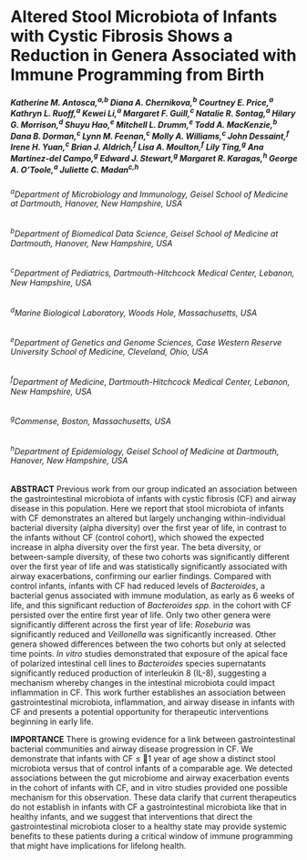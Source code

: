 # Altered Stool Microbiota of Infants with Cystic Fibrosis Shows a Reduction in Genera Associated with Immune Programming from Birth

##### Katherine M. Antosca,<sup>a,b</sup> Diana A. Chernikova,<sup>b</sup> Courtney E. Price,<sup>a</sup> Kathryn L. Ruoff,<sup>a</sup> Kewei Li,<sup>a</sup> Margaret F. Guill,<sup>c</sup> Natalie R. Sontag,<sup>a</sup> Hilary G. Morrison,<sup>d</sup> Shuyu Hao,<sup>e</sup> Mitchell L. Drumm,<sup>e</sup> Todd A. MacKenzie,<sup>b</sup> Dana B. Dorman,<sup>c</sup> Lynn M. Feenan,<sup>c</sup> Molly A. Williams,<sup>c</sup> John Dessaint,<sup>f</sup> Irene H. Yuan,<sup>c</sup> Brian J. Aldrich,<sup>f</sup> Lisa A. Moulton,<sup>f</sup> Lily Ting,<sup>g</sup> Ana Martinez-del Campo,<sup>g</sup> Edward J. Stewart,<sup>g</sup> Margaret R. Karagas,<sup>h</sup>   George A. O’Toole,<sup>a</sup> Juliette C. Madan<sup>c,h</sup>

###### <sup>a</sup>Department of Microbiology and Immunology, Geisel School of Medicine at Dartmouth, Hanover, New Hampshire, USA 
###### <sup>b</sup>Department of Biomedical Data Science, Geisel School of Medicine at Dartmouth, Hanover, New Hampshire, USA 
###### <sup>c</sup>Department of Pediatrics, Dartmouth-Hitchcock Medical Center, Lebanon, New Hampshire, USA
###### <sup>d</sup>Marine Biological Laboratory, Woods Hole, Massachusetts, USA
###### <sup>e</sup>Department of Genetics and Genome Sciences, Case Western Reserve University School of Medicine, Cleveland, Ohio, USA 
###### <sup>f</sup>Department of Medicine, Dartmouth-Hitchcock Medical Center, Lebanon, New Hampshire, USA
###### <sup>g</sup>Commense, Boston, Massachusetts, USA
###### <sup>h</sup>Department of Epidemiology, Geisel School of Medicine at Dartmouth, Hanover, New Hampshire, USA

**ABSTRACT** Previous work from our group indicated an association between the gastrointestinal microbiota of infants with cystic fibrosis (CF) and airway disease in this population. Here we report that stool microbiota of infants with CF demonstrates an altered but largely unchanging within-individual bacterial diversity (alpha diversity) over the first year of life, in contrast to the infants without CF (control cohort), which showed the expected increase in alpha diversity over the first year. The beta diversity, or between-sample diversity, of these two cohorts was significantly different over the first year of life and was statistically significantly associated with airway exacerbations, confirming our earlier findings. Compared with control infants, infants with CF had reduced levels of *Bacteroides*, a bacterial genus associated with immune modulation, as early as 6 weeks of life, and this significant reduction of *Bacteroides spp.* in the cohort with CF persisted over the entire first year of life. Only two other genera were significantly different across the first year of life: *Roseburia* was significantly reduced and *Veillonella* was significantly increased. Other genera showed differences between the two cohorts but only at selected time points. *In vitro* studies demonstrated that exposure of the apical face of polarized intestinal cell lines to *Bacteroides* species supernatants significantly reduced production of interleukin 8 (IL-8), suggesting a mechanism whereby changes in the intestinal microbiota could impact inflammation in CF. This work further establishes an association between gastrointestinal microbiota, inflammation, and airway disease in infants with CF and presents a potential opportunity for therapeutic interventions beginning in early life.

**IMPORTANCE** There is growing evidence for a link between gastrointestinal bacterial communities and airway disease progression in CF. We demonstrate that infants with CF &#8804; 􏰀1 year of age show a distinct stool microbiota versus that of control infants of a comparable age. We detected associations between the gut microbiome and airway exacerbation events in the cohort of infants with CF, and in vitro studies provided one possible mechanism for this observation. These data clarify that current therapeutics do not establish in infants with CF a gastrointestinal microbiota like that in healthy infants, and we suggest that interventions that direct the gastrointestinal microbiota closer to a healthy state may provide systemic benefits to these patients during a critical window of immune programming that might have implications for lifelong health.
